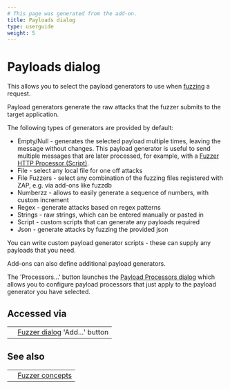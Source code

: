 ```yaml
---
# This page was generated from the add-on.
title: Payloads dialog
type: userguide
weight: 5
---
```


# Payloads dialog

This allows you to select the payload generators to use when [fuzzing](/docs/desktop/addons/fuzzer/) a request.   

Payload generators generate the raw attacks that the fuzzer submits to the target application.   

The following types of generators are provided by default:

* Empty/Null - generates the selected payload multiple times, leaving the message without changes. This payload generator is useful to send multiple messages that are later processed, for example, with a [Fuzzer HTTP Processor (Script)](/docs/desktop/addons/fuzzer/httpmessageprocessors/).
* File - select any local file for one off attacks
* File Fuzzers - select any combination of the fuzzing files registered with ZAP, e.g. via add-ons like fuzzdb
* Numberzz - allows to easily generate a sequence of numbers, with custom increment
* Regex - generate attacks based on regex patterns
* Strings - raw strings, which can be entered manually or pasted in
* Script - custom scripts that can generate any payloads required
* Json - generate attacks by fuzzing the provided json

You can write custom payload generator scripts - these can supply any payloads that you need.   

Add-ons can also define additional payload generators.   

The 'Processors...' button launches the [Payload Processors dialog](/docs/desktop/addons/fuzzer/processors/) which allows you to configure payload processors that just apply to the payload generator you have selected.   

## Accessed via

|   |                                                                        |
|---|------------------------------------------------------------------------|
|   | [Fuzzer dialog](/docs/desktop/addons/fuzzer/dialogue/) 'Add...' button |

## See also

|   |                                                 |
|---|-------------------------------------------------|
|   | [Fuzzer concepts](/docs/desktop/addons/fuzzer/) |

